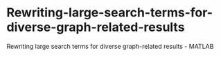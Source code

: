 # Rewriting-large-search-terms-for-diverse-graph-related-results
Rewriting large search terms for diverse graph-related results - MATLAB
